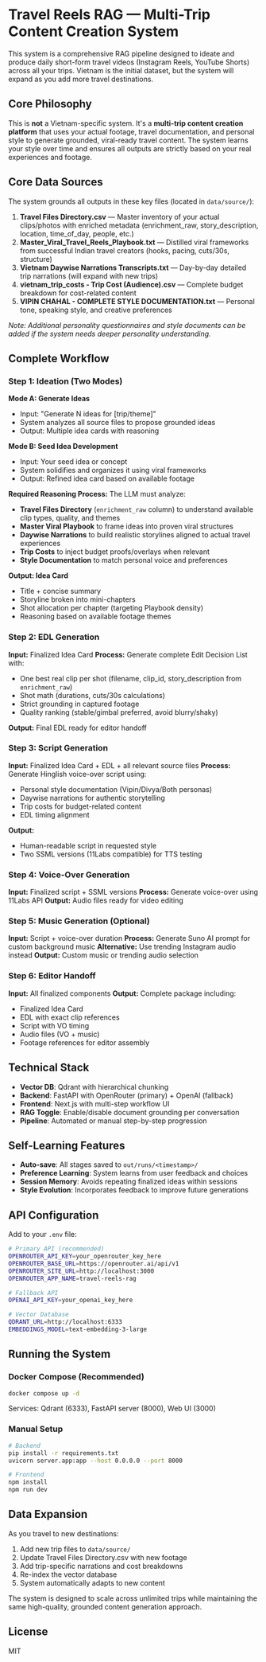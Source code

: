 # Travel Reels RAG — Multi-Trip Content Creation System

This system is a comprehensive RAG pipeline designed to ideate and produce daily short-form travel videos (Instagram Reels, YouTube Shorts) across all your trips. Vietnam is the initial dataset, but the system will expand as you add more travel destinations.

## Core Philosophy

This is **not** a Vietnam-specific system. It's a **multi-trip content creation platform** that uses your actual footage, travel documentation, and personal style to generate grounded, viral-ready travel content. The system learns your style over time and ensures all outputs are strictly based on your real experiences and footage.

## Core Data Sources

The system grounds all outputs in these key files (located in `data/source/`):

1. **Travel Files Directory.csv** — Master inventory of your actual clips/photos with enriched metadata (enrichment_raw, story_description, location, time_of_day, people, etc.)
2. **Master_Viral_Travel_Reels_Playbook.txt** — Distilled viral frameworks from successful Indian travel creators (hooks, pacing, cuts/30s, structure)
3. **Vietnam Daywise Narrations Transcripts.txt** — Day-by-day detailed trip narrations (will expand with new trips)
4. **vietnam_trip_costs - Trip Cost (Audience).csv** — Complete budget breakdown for cost-related content
5. **VIPIN CHAHAL - COMPLETE STYLE DOCUMENTATION.txt** — Personal tone, speaking style, and creative preferences

*Note: Additional personality questionnaires and style documents can be added if the system needs deeper personality understanding.*

## Complete Workflow

### Step 1: Ideation (Two Modes)

**Mode A: Generate Ideas**
- Input: "Generate N ideas for [trip/theme]"
- System analyzes all source files to propose grounded ideas
- Output: Multiple idea cards with reasoning

**Mode B: Seed Idea Development**
- Input: Your seed idea or concept
- System solidifies and organizes it using viral frameworks
- Output: Refined idea card based on available footage

**Required Reasoning Process:**
The LLM must analyze:
- **Travel Files Directory** (`enrichment_raw` column) to understand available clip types, quality, and themes
- **Master Viral Playbook** to frame ideas into proven viral structures
- **Daywise Narrations** to build realistic storylines aligned to actual travel experiences
- **Trip Costs** to inject budget proofs/overlays when relevant
- **Style Documentation** to match personal voice and preferences

**Output: Idea Card**
- Title + concise summary
- Storyline broken into mini-chapters
- Shot allocation per chapter (targeting Playbook density)
- Reasoning based on available footage themes

### Step 2: EDL Generation

**Input:** Finalized Idea Card
**Process:** Generate complete Edit Decision List with:
- One best real clip per shot (filename, clip_id, story_description from `enrichment_raw`)
- Shot math (durations, cuts/30s calculations)
- Strict grounding in captured footage
- Quality ranking (stable/gimbal preferred, avoid blurry/shaky)

**Output:** Final EDL ready for editor handoff

### Step 3: Script Generation

**Input:** Finalized Idea Card + EDL + all relevant source files
**Process:** Generate Hinglish voice-over script using:
- Personal style documentation (Vipin/Divya/Both personas)
- Daywise narrations for authentic storytelling
- Trip costs for budget-related content
- EDL timing alignment

**Output:** 
- Human-readable script in requested style
- Two SSML versions (11Labs compatible) for TTS testing

### Step 4: Voice-Over Generation

**Input:** Finalized script + SSML versions
**Process:** Generate voice-over using 11Labs API
**Output:** Audio files ready for video editing

### Step 5: Music Generation (Optional)

**Input:** Script + voice-over duration
**Process:** Generate Suno AI prompt for custom background music
**Alternative:** Use trending Instagram audio instead
**Output:** Custom music or trending audio selection

### Step 6: Editor Handoff

**Input:** All finalized components
**Output:** Complete package including:
- Finalized Idea Card
- EDL with exact clip references
- Script with VO timing
- Audio files (VO + music)
- Footage references for editor assembly

## Technical Stack

- **Vector DB**: Qdrant with hierarchical chunking
- **Backend**: FastAPI with OpenRouter (primary) + OpenAI (fallback)
- **Frontend**: Next.js with multi-step workflow UI
- **RAG Toggle**: Enable/disable document grounding per conversation
- **Pipeline**: Automated or manual step-by-step progression

## Self-Learning Features

- **Auto-save**: All stages saved to `out/runs/<timestamp>/`
- **Preference Learning**: System learns from user feedback and choices
- **Session Memory**: Avoids repeating finalized ideas within sessions
- **Style Evolution**: Incorporates feedback to improve future generations

## API Configuration

Add to your `.env` file:

```bash
# Primary API (recommended)
OPENROUTER_API_KEY=your_openrouter_key_here
OPENROUTER_BASE_URL=https://openrouter.ai/api/v1
OPENROUTER_SITE_URL=http://localhost:3000
OPENROUTER_APP_NAME=travel-reels-rag

# Fallback API
OPENAI_API_KEY=your_openai_key_here

# Vector Database
QDRANT_URL=http://localhost:6333
EMBEDDINGS_MODEL=text-embedding-3-large
```

## Running the System

### Docker Compose (Recommended)
```bash
docker compose up -d
```
Services: Qdrant (6333), FastAPI server (8000), Web UI (3000)

### Manual Setup
```bash
# Backend
pip install -r requirements.txt
uvicorn server.app:app --host 0.0.0.0 --port 8000

# Frontend
npm install
npm run dev
```

## Data Expansion

As you travel to new destinations:
1. Add new trip files to `data/source/`
2. Update Travel Files Directory.csv with new footage
3. Add trip-specific narrations and cost breakdowns
4. Re-index the vector database
5. System automatically adapts to new content

The system is designed to scale across unlimited trips while maintaining the same high-quality, grounded content generation approach.

## License
MIT